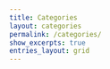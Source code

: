 ```yaml
---
title: Categories
layout: categories
permalink: /categories/
show_excerpts: true
entries_layout: grid
---
```

